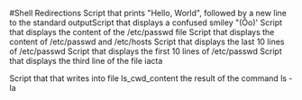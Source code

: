 #Shell Redirections
Script that prints "Hello, World", followed by a new line to the standard outputScript that displays a confused smiley "(Ôo)'
Script that displays the content of the /etc/passwd file
Script that displays the content of /etc/passwd and /etc/hosts
Script that displays the last 10 lines of /etc/passwd 
Script that displays the first 10 lines of /etc/passwd
Script that displays the third line of the file iacta

Script that that writes into file ls_cwd_content the result of the command ls -la
